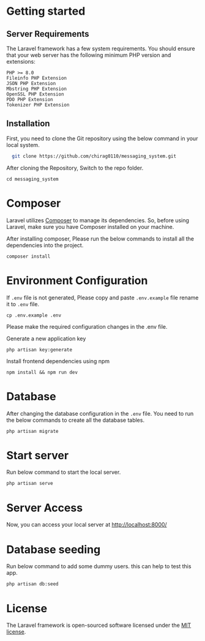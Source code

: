 

# Getting started

## Server Requirements

The Laravel framework has a few system requirements. You should ensure that your web server has the following minimum PHP version and extensions:

    PHP >= 8.0
    Fileinfo PHP Extension
    JSON PHP Extension
    Mbstring PHP Extension
    OpenSSL PHP Extension
    PDO PHP Extension
    Tokenizer PHP Extension


## Installation
First, you need to clone the Git repository using the below command in your local system.

```bash
  git clone https://github.com/chirag0110/messaging_system.git
```

After cloning the Repository, Switch to the repo folder.

`cd messaging_system`

# Composer

Laravel utilizes [Composer](https://getcomposer.org/) to manage its dependencies. So, before using Laravel, make sure you have Composer installed on your machine.

After installing composer, Please run the below commands to install all the dependencies into the project.

`composer install`

# Environment Configuration

If `.env` file is not generated, Please copy and paste `.env.example` file rename it to `.env` file.

`cp .env.example .env`

Please make the required configuration changes in the .env file.

Generate a new application key

`php artisan key:generate`

Install frontend dependencies using npm

`npm install && npm run dev`

# Database

After changing the database configuration in the `.env` file. You need to run the below commands to create all the database tables.

`php artisan migrate`

# Start server

Run below command to start the local server.

`php artisan serve`

# Server Access

Now, you can access your local server at [http://localhost:8000/](http://localhost:8000/)

# Database seeding

Run below command to add some dummy users. this can help to test this app.

`php artisan db:seed`


# License

The Laravel framework is open-sourced software licensed under the [MIT license](https://opensource.org/licenses/MIT).